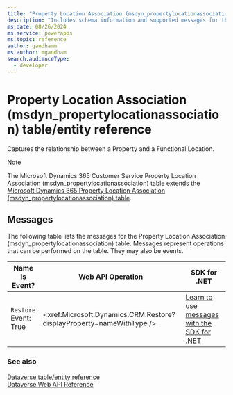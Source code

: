 ```yaml
---
title: "Property Location Association (msdyn_propertylocationassociation) table/entity reference (Microsoft Dynamics 365 Customer Service)"
description: "Includes schema information and supported messages for the Property Location Association (msdyn_propertylocationassociation) table/entity with Microsoft Dynamics 365 Customer Service."
ms.date: 08/26/2024
ms.service: powerapps
ms.topic: reference
author: gandhamm
ms.author: mgandham
search.audienceType: 
  - developer
---
```


# Property Location Association (msdyn_propertylocationassociation) table/entity reference

Captures the relationship between a Property and a Functional Location.

> [!NOTE]
> The Microsoft Dynamics 365 Customer Service Property Location Association (msdyn_propertylocationassociation) table extends the [Microsoft Dynamics 365 Property Location Association (msdyn_propertylocationassociation) table](/dynamics365/developer/entities/msdyn_propertylocationassociation).


## Messages

The following table lists the messages for the Property Location Association (msdyn_propertylocationassociation) table.
Messages represent operations that can be performed on the table. They may also be events.

| Name <br />Is Event? |Web API Operation |SDK for .NET |
| ---- | ----- |----- |
| `Restore`<br />Event: True |<xref:Microsoft.Dynamics.CRM.Restore?displayProperty=nameWithType /> |[Learn to use messages with the SDK for .NET](/power-apps/developer/data-platform/org-service/use-messages)|





### See also

[Dataverse table/entity reference](../about-entity-reference.md)  
[Dataverse Web API Reference](/power-apps/developer/data-platform/webapi/reference/about)   

